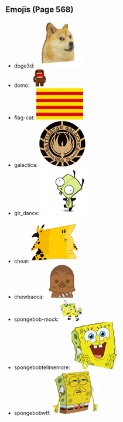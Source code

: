 
## Emojis (Page 568)

* doge3d: ![doge3d](output/doge3d.gif)
* domo: ![domo](output/domo.png)
* flag-cat: ![flag-cat](output/flag-cat.png)
* galactica: ![galactica](output/galactica.png)
* gir_dance: ![gir_dance](output/gir_dance.gif)
* cheat: ![cheat](output/cheat.png)
* chewbacca: ![chewbacca](output/chewbacca.png)
* spongebob-mock: ![spongebob-mock](output/spongebob-mock.png)
* spongebobtellmemore: ![spongebobtellmemore](output/spongebobtellmemore.jpg)
* spongebobwtf: ![spongebobwtf](output/spongebobwtf.jpg)
